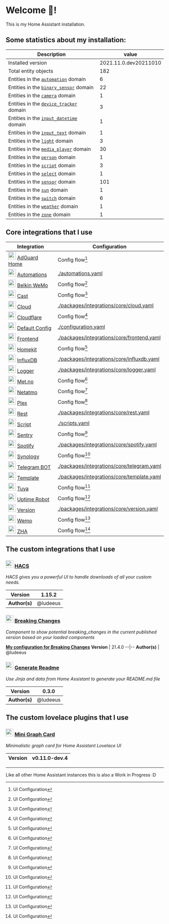 # Welcome 👋!

This is my Home Assistant installation.

## Some statistics about my installation:

Description | value
--|--
Installed version | 2021.11.0.dev20211010
Total entity objects | 182
Entities in the [`automation`](https://www.home-assistant.io/components/automation) domain | 6
Entities in the [`binary_sensor`](https://www.home-assistant.io/components/binary_sensor) domain | 22
Entities in the [`camera`](https://www.home-assistant.io/components/camera) domain | 1
Entities in the [`device_tracker`](https://www.home-assistant.io/components/device_tracker) domain | 3
Entities in the [`input_datetime`](https://www.home-assistant.io/components/input_datetime) domain | 1
Entities in the [`input_text`](https://www.home-assistant.io/components/input_text) domain | 1
Entities in the [`light`](https://www.home-assistant.io/components/light) domain | 3
Entities in the [`media_player`](https://www.home-assistant.io/components/media_player) domain | 30
Entities in the [`person`](https://www.home-assistant.io/components/person) domain | 1
Entities in the [`script`](https://www.home-assistant.io/components/script) domain | 3
Entities in the [`select`](https://www.home-assistant.io/components/select) domain | 1
Entities in the [`sensor`](https://www.home-assistant.io/components/sensor) domain | 101
Entities in the [`sun`](https://www.home-assistant.io/components/sun) domain | 1
Entities in the [`switch`](https://www.home-assistant.io/components/switch) domain | 6
Entities in the [`weather`](https://www.home-assistant.io/components/weather) domain | 1
Entities in the [`zone`](https://www.home-assistant.io/components/zone) domain | 1

## Core integrations that I use

Integration | Configuration
--|--
[<img src="https://brands.home-assistant.io/_/adguard/icon.png" height="24"/>](https://brands.home-assistant.io/_/adguard/icon.png) [AdGuard Home](https://home-assistant.io/integrations/adguard) | Config flow[^1]
[<img src="https://brands.home-assistant.io/_/automation/icon.png" height="24"/>](https://brands.home-assistant.io/_/automation/icon.png) [Automations](https://home-assistant.io/integrations/automation) | [./automations.yaml](./automations.yaml)
[<img src="https://brands.home-assistant.io/_/wemo/icon.png" height="24"/>](https://brands.home-assistant.io/_/wemo/icon.png) [Belkin WeMo](https://home-assistant.io/integrations/wemo) | Config flow[^1]
[<img src="https://brands.home-assistant.io/_/cast/icon.png" height="24"/>](https://brands.home-assistant.io/_/cast/icon.png) [Cast](https://home-assistant.io/integrations/cast) | Config flow[^1]
[<img src="https://brands.home-assistant.io/_/cloud/icon.png" height="24"/>](https://brands.home-assistant.io/_/cloud/icon.png) [Cloud](https://home-assistant.io/integrations/cloud) | [./packages/integrations/core/cloud.yaml](./packages/integrations/core/cloud.yaml)
[<img src="https://brands.home-assistant.io/_/cloudflare/icon.png" height="24"/>](https://brands.home-assistant.io/_/cloudflare/icon.png) [Cloudflare](https://home-assistant.io/integrations/cloudflare) | Config flow[^1]
[<img src="https://brands.home-assistant.io/_/default_config/icon.png" height="24"/>](https://brands.home-assistant.io/_/default_config/icon.png) [Default Config](https://home-assistant.io/integrations/default_config) | [./configuration.yaml](./configuration.yaml)
[<img src="https://brands.home-assistant.io/_/frontend/icon.png" height="24"/>](https://brands.home-assistant.io/_/frontend/icon.png) [Frontend](https://home-assistant.io/integrations/frontend) | [./packages/integrations/core/frontend.yaml](./packages/integrations/core/frontend.yaml)
[<img src="https://brands.home-assistant.io/_/homekit/icon.png" height="24"/>](https://brands.home-assistant.io/_/homekit/icon.png) [Homekit](https://home-assistant.io/integrations/homekit) | Config flow[^1]
[<img src="https://brands.home-assistant.io/_/influxdb/icon.png" height="24"/>](https://brands.home-assistant.io/_/influxdb/icon.png) [InfluxDB](https://home-assistant.io/integrations/influxdb) | [./packages/integrations/core/influxdb.yaml](./packages/integrations/core/influxdb.yaml)
[<img src="https://brands.home-assistant.io/_/logger/icon.png" height="24"/>](https://brands.home-assistant.io/_/logger/icon.png) [Logger](https://home-assistant.io/integrations/logger) | [./packages/integrations/core/logger.yaml](./packages/integrations/core/logger.yaml)
[<img src="https://brands.home-assistant.io/_/met/icon.png" height="24"/>](https://brands.home-assistant.io/_/met/icon.png) [Met.no](https://home-assistant.io/integrations/met) | Config flow[^1]
[<img src="https://brands.home-assistant.io/_/netatmo/icon.png" height="24"/>](https://brands.home-assistant.io/_/netatmo/icon.png) [Netatmo](https://home-assistant.io/integrations/netatmo) | Config flow[^1]
[<img src="https://brands.home-assistant.io/_/plex/icon.png" height="24"/>](https://brands.home-assistant.io/_/plex/icon.png) [Plex](https://home-assistant.io/integrations/plex) | Config flow[^1]
[<img src="https://brands.home-assistant.io/_/rest/icon.png" height="24"/>](https://brands.home-assistant.io/_/rest/icon.png) [Rest](https://home-assistant.io/integrations/rest) | [./packages/integrations/core/rest.yaml](./packages/integrations/core/rest.yaml)
[<img src="https://brands.home-assistant.io/_/script/icon.png" height="24"/>](https://brands.home-assistant.io/_/script/icon.png) [Script](https://home-assistant.io/integrations/script) | [./scripts.yaml](./scripts.yaml)
[<img src="https://brands.home-assistant.io/_/sentry/icon.png" height="24"/>](https://brands.home-assistant.io/_/sentry/icon.png) [Sentry](https://home-assistant.io/integrations/sentry) | Config flow[^1]
[<img src="https://brands.home-assistant.io/_/spotify/icon.png" height="24"/>](https://brands.home-assistant.io/_/spotify/icon.png) [Spotify](https://home-assistant.io/integrations/spotify) | [./packages/integrations/core/spotify.yaml](./packages/integrations/core/spotify.yaml)
[<img src="https://brands.home-assistant.io/_/synology_dsm/icon.png" height="24"/>](https://brands.home-assistant.io/_/synology_dsm/icon.png) [Synology](https://home-assistant.io/integrations/synology_dsm) | Config flow[^1]
[<img src="https://brands.home-assistant.io/_/telegram/icon.png" height="24"/>](https://brands.home-assistant.io/_/telegram/icon.png) [Telegram BOT](https://home-assistant.io/integrations/telegram) | [./packages/integrations/core/telegram.yaml](./packages/integrations/core/telegram.yaml)
[<img src="https://brands.home-assistant.io/_/template/icon.png" height="24"/>](https://brands.home-assistant.io/_/template/icon.png) [Template](https://home-assistant.io/integrations/template) | [./packages/integrations/core/template.yaml](./packages/integrations/core/template.yaml)
[<img src="https://brands.home-assistant.io/_/tuya/icon.png" height="24"/>](https://brands.home-assistant.io/_/tuya/icon.png) [Tuya](https://home-assistant.io/integrations/tuya) | Config flow[^1]
[<img src="https://brands.home-assistant.io/_/uptimerobot/icon.png" height="24"/>](https://brands.home-assistant.io/_/uptimerobot/icon.png) [Uptime Robot](https://home-assistant.io/integrations/uptimerobot) | Config flow[^1]
[<img src="https://brands.home-assistant.io/_/version/icon.png" height="24"/>](https://brands.home-assistant.io/_/version/icon.png) [Version](https://home-assistant.io/integrations/version) | [./packages/integrations/core/version.yaml](./packages/integrations/core/version.yaml)
[<img src="https://brands.home-assistant.io/_/wemo/icon.png" height="24"/>](https://brands.home-assistant.io/_/wemo/icon.png) [Wemo](https://home-assistant.io/integrations/wemo) | Config flow[^1]
[<img src="https://brands.home-assistant.io/_/zha/icon.png" height="24"/>](https://brands.home-assistant.io/_/zha/icon.png) [ZHA](https://home-assistant.io/integrations/zha) | Config flow[^1]



## The custom integrations that I use

### [<img src="https://brands.home-assistant.io/_/hacs/icon.png" height="24"/>](https://brands.home-assistant.io/_/hacs/icon.png) [HACS](https://github.com/hacs/integration)

_HACS gives you a powerful UI to handle downloads of all your custom needs._

**Version** | 1.15.2
--|--
**Author(s)** | @ludeeus

### [<img src="https://brands.home-assistant.io/_/breaking_changes/icon.png" height="24"/>](https://brands.home-assistant.io/_/breaking_changes/icon.png) [Breaking Changes](https://github.com/custom-components/breaking_changes)

_Component to show potential breaking_changes in the current published version based on your loaded components_


[**My configuration for Breaking Changes**](./packages/integrations/custom/breaking_changes.yaml)
**Version** | 21.4.0
--|--
**Author(s)** | @ludeeus

### [<img src="https://brands.home-assistant.io/_/readme/icon.png" height="24"/>](https://brands.home-assistant.io/_/readme/icon.png) [Generate Readme](https://github.com/custom-components/readme)

_Use Jinja and data from Home Assistant to generate your README.md file_

**Version** | 0.3.0
--|--
**Author(s)** | @ludeeus

## The custom lovelace plugins that I use

### [<img src="https://brands.home-assistant.io/_//icon.png" height="24"/>](https://brands.home-assistant.io/_//icon.png) [Mini Graph Card](https://github.com/kalkih/mini-graph-card)

_Minimalistic graph card for Home Assistant Lovelace UI_

**Version** | v0.11.0-dev.4
--|--


***

Like all other Home Assistant instances this is also a Work in Progress :D

<!-- Footnotes -->
[^1]: UI Configuration